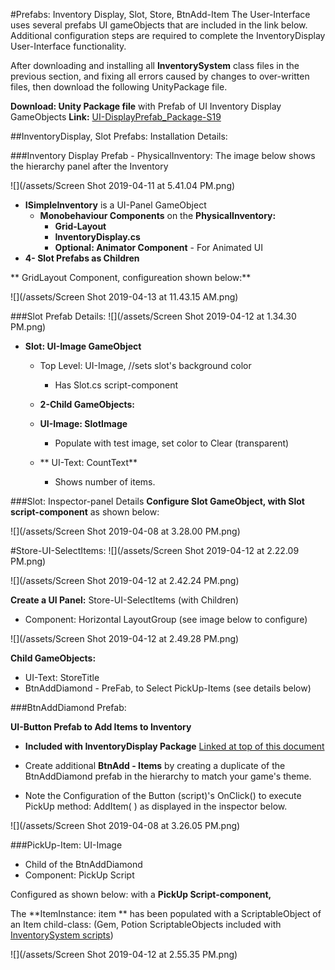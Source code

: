 #Prefabs: Inventory Display, Slot, Store, BtnAdd-Item 
The User-Interface uses several prefabs UI gameObjects that are included in the link below.  Additional configuration steps are required to complete the InventoryDisplay User-Interface functionality.

After downloading and installing all **InventorySystem** class files in the previous section, and fixing all errors caused by changes to over-written files, then download the following UnityPackage file.

**Download: Unity Package file** with Prefab of UI Inventory Display GameObjects
**Link:** [UI-DisplayPrefab_Package-S19](https://utdallas.box.com/v/UI-InventoryDisplay-S19)

##InventoryDisplay, Slot Prefabs: Installation Details:

###Inventory Display Prefab - PhysicalInventory:
The image below shows the hierarchy panel after the Inventory

![](/assets/Screen Shot 2019-04-11 at 5.41.04 PM.png)

- **ISimpleInventory** is a  UI-Panel GameObject 
    - **Monobehaviour Components** on the **PhysicalInventory:**  
        - **Grid-Layout**
        - **InventoryDisplay.cs**
        - **Optional:  Animator Component** - For Animated UI
- **4- Slot Prefabs as Children**
    
** GridLayout Component, configureation shown below:**

![](/assets/Screen Shot 2019-04-13 at 11.43.15 AM.png)

###Slot Prefab Details:
![](/assets/Screen Shot 2019-04-12 at 1.34.30 PM.png)
- **Slot: UI-Image GameObject**
    - Top Level: UI-Image, //sets slot's background color
        - Has Slot.cs script-component   
    

  - **2-Child GameObjects:**   
   - **UI-Image: SlotImage** 
        - Populate with test image, set color to Clear (transparent) 
    - **  UI-Text: CountText**
        - Shows number of items.  

###Slot: Inspector-panel Details
**Configure Slot GameObject, with Slot script-component** as shown below:

![](/assets/Screen Shot 2019-04-08 at 3.28.00 PM.png)


#Store-UI-SelectItems: 
![](/assets/Screen Shot 2019-04-12 at 2.22.09 PM.png)

![](/assets/Screen Shot 2019-04-12 at 2.42.24 PM.png)

**Create a UI Panel:** Store-UI-SelectItems (with Children)
 - Component: Horizontal LayoutGroup (see image below to configure)
 
 
![](/assets/Screen Shot 2019-04-12 at 2.49.28 PM.png)

**Child GameObjects:**
- UI-Text: StoreTitle
- BtnAddDiamond - PreFab, to Select PickUp-Items (see details below)

###BtnAddDiamond Prefab:  

**UI-Button Prefab to Add Items to Inventory**

 - **Included with InventoryDisplay Package** [Linked at top of this document](/[UI-DisplayPrefab_Package-S19](https://utdallas.box.com/v/UI-InventoryDisplay-S19))
 
 - Create additional **BtnAdd - Items** by creating a duplicate of the BtnAddDiamond prefab in the hierarchy to match your game's theme. 
 
 - Note the Configuration of the Button (script)'s OnClick() to execute PickUp method:  AddItem( ) as displayed in the inspector below.
 
![](/assets/Screen Shot 2019-04-08 at 3.26.05 PM.png)


###PickUp-Item: UI-Image

- Child of the BtnAddDiamond
- Component: PickUp Script 

Configured as shown below: with a **PickUp Script-component,**  

The **ItemInstance: item ** has been populated with a ScriptableObject of an Item child-class: (Gem, Potion ScriptableObjects included with [InventorySystem scripts](https://kdoore.gitbooks.io/cs-2335/content/project-2-dictionaries-to-store-data/inventory-scriptableobject/overview.html#unity-package-with-updated-code-files))

![](/assets/Screen Shot 2019-04-12 at 2.55.35 PM.png)





